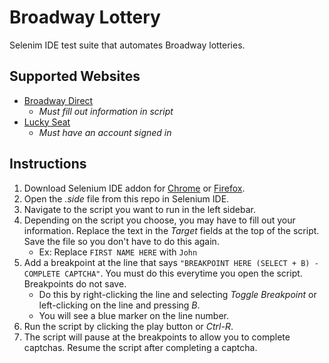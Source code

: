 # Broadway Lottery
Selenim IDE test suite that automates Broadway lotteries.
## Supported Websites
* [Broadway Direct](https://broadwaydirect.com/)
    * *Must fill out information in script*
* [Lucky Seat](https://www.luckyseat.com/)
    * *Must have an account signed in*
## Instructions
1. Download Selenium IDE addon for [Chrome](https://chrome.google.com/webstore/detail/selenium-ide/mooikfkahbdckldjjndioackbalphokd) or [Firefox](https://addons.mozilla.org/en-US/firefox/addon/selenium-ide/).
1. Open the *.side* file from this repo in Selenium IDE.
1. Navigate to the script you want to run in the left sidebar.
1. Depending on the script you choose, you may have to fill out your information. Replace the text in the *Target* fields at the top of the script. Save the file so you don't have to do this again.  
    * Ex: Replace ```FIRST NAME HERE``` with ```John```
1. Add a breakpoint at the line that says ```"BREAKPOINT HERE (SELECT + B) - COMPLETE CAPTCHA"```. You must do this everytime you open the script. Breakpoints do not save.  
    * Do this by right-clicking the line and selecting *Toggle Breakpoint* or left-clicking on the line and pressing *B*.
    * You will see a blue marker on the line number.
1. Run the script by clicking the play button or *Ctrl-R*.
1. The script will pause at the breakpoints to allow you to complete captchas. Resume the script after completing a captcha.